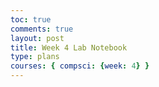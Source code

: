 ```yaml
---
toc: true
comments: true
layout: post
title: Week 4 Lab Notebook 
type: plans
courses: { compsci: {week: 4} }
---
```

